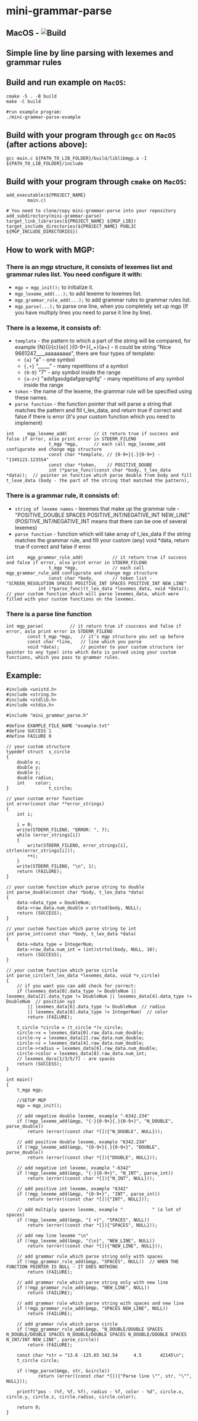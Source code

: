# mini-grammar-parse

## MacOS - ![Build](https://github.com/dolovnyak/mini-grammar-parse/actions/workflows/build.yml/badge.svg?branch=master)

Simple line by line parsing with lexemes and grammar rules
-------

Build and run example on `MacOS`:
-------
```
cmake -S . -B build
make -C build

#run example program:
./mini-grammar-parse-example
```
Build with your program through `gcc` on `MacOS` (after actions above):
-------
```
gcc main.c ${PATH_TO_LIB_FOLDER}/build/liblibmgp.a -I ${PATH_TO_LIB_FOLDER}/include
```
Build with your program through `cmake` on `MacOS`:
-------
```
add_executable(${PROJECT_NAME}
        main.c)

# You need to clone/copy mini-grammar-parse into your repository
add_subdirectory(mini-grammar-parse)
target_link_libraries(${PROJECT_NAME} ${MGP_LIB})
target_include_directories(${PROJECT_NAME} PUBLIC ${MGP_INCLUDE_DIRECTORIES})
```
How to work with MGP:
-------
### There is an mgp structure, it consists of lexemes list and grammar rules list. You need configure it with:
- `mgp = mgp_init();` to initialize it.
- `mgp_lexeme_add(...);` to add lexeme to lexemes list.
- `mgp_grammar_rule_add(...);` to add grammar rules to grammar rules list.
- `mgp_parse(...);` to parse one line, when you completely set up mgp (If you have multiply lines you need to parse it line by line).
###
### There is a lexeme, it consists of:
- `template` - the pattern to which a part of the string will be compared, for example {N}{i}{c}{e}{ }{0-9+}{_+}{a+} - it could be string "Nice 9661247____aaaaaaaaa", there are four types of template:
   - `{a}` "a" - one symbol
   - `{,+}` ",,,,,,,," - many repetitions of a symbol
   - `{0-9}` "7" - any symbol inside the range
   - `{a-z+}` "adsfgasdgdafgqrsghfg" - many repetitions of any symbol inside the range
- `token` - the name of the lexeme, the grammar rule will be specified using these names.
- `parse function` - the function pointer that will parse a string that matches the pattern and fill t_lex_data, and return true if correct and false if there is error (it's your custom function which you need to implement)
```
int     mgp_lexeme_add(          // it return true if success and false if error, also print error in STDERR_FILENO
                t_mgp *mgp,      // each call mgp_lexeme_add configurate and change mgp structure
                const char *template, // {0-9+}{.}{0-9+} - "1345123.123554"
                const char *token,    // POSITIVE_DOUBE
                int (*parse_func)(const char *body, t_lex_data *data));  // pointer on function which parse double from body and fill t_lexe_data (body - the part of the string that matched the pattern),
```
###
### There is a grammar rule, it consists of:
- `string of lexeme names` - lexemes that make up the grammar rule - "POSITIVE_DOUBLE SPACES POSITIVE_INT/NEGATIVE_INT NEW_LINE" (POSITIVE_INT/NEGATIVE_INT means that there can be one of several lexemes)
- `parse function` - function which will take array of t_lex_data if the string matches the grammar rule, and fill your custom (any) void *data, return true if correct and false if error.
```
int     mgp_grammar_rule_add(           // it return true if success and false if error, also print error in STDERR_FILENO
                t_mgp *mgp,             // each call mgp_grammar_rule_add configurate and change mgp structure
                const char *body,       // token list - "SCREEN_RESOLUTION SPACES POSITIVE_INT SPACES POSITIVE_INT NEW_LINE"
	        int (*parse_func)(t_lex_data *lexemes_data, void *data)); // your custom function which will parse lexemes_data, which were filled with your custom functions on the lexemes.
```
###
### There is a parse line function
```
int	mgp_parse(			// it return true if csuccess and false if error, aslo print error in STDERR_FILENO
		const t_mgp *mgp,	// it's mgp structure you set up before
		const char *line,	// line which you parse
		void *data);		// pointer to your custom structure (or pointer to any type) into which data is parsed using your custom functions, which you pass to grammar rules.
```
Example:
--------
```
#include <unistd.h>
#include <string.h>
#include <stdlib.h>
#include <stdio.h>

#include "mini_grammar_parse.h"

#define EXAMPLE_FILE_NAME "example.txt"
#define SUCCESS 1
#define FAILURE 0

// your custom structure
typedef struct  s_circle
{
    double x;
    double y;
    double z;
    double radius;
    int    color;
}               t_circle;

// your custom error function
int	error(const char **error_strings)
{
    int	i;

    i = 0;
    write(STDERR_FILENO, "ERROR: ", 7);
    while (error_strings[i])
    {
        write(STDERR_FILENO, error_strings[i], strlen(error_strings[i]));
        ++i;
    }
    write(STDERR_FILENO, "\n", 1);
    return (FAILURE);
}

// your custom function which parse string to double
int	parse_double(const char *body, t_lex_data *data)
{
    data->data_type = DoubleNum;
    data->raw_data.num_double = strtod(body, NULL);
    return (SUCCESS);
}

// your custom function which parse string to int
int	parse_int(const char *body, t_lex_data *data)
{
    data->data_type = IntegerNum;
    data->raw_data.num_int = (int)strtol(body, NULL, 10);
    return (SUCCESS);
}

// your custom function which parse circle
int	parse_circle(t_lex_data *lexemes_data, void *v_circle)
{
    // if you want you can add check for correct:
    if (lexemes_data[0].data_type != DoubleNum || lexemes_data[2].data_type != DoubleNum || lexemes_data[4].data_type != DoubleNum  // position xyz
        || lexemes_data[6].data_type != DoubleNum  // radius
        || lexemes_data[8].data_type != IntegerNum)  // color
        return (FAILURE);

    t_circle *circle = (t_circle *)v_circle;
    circle->x = lexemes_data[0].raw_data.num_double;
    circle->y = lexemes_data[2].raw_data.num_double;
    circle->z = lexemes_data[4].raw_data.num_double;
    circle->radius = lexemes_data[6].raw_data.num_double;
    circle->color = lexemes_data[8].raw_data.num_int;
    // lexemes_dara[1/3/5/7] - are spaces
    return (SUCCESS);
}

int main()
{
    t_mgp mgp;

    //SETUP MGP
    mgp = mgp_init();

    // add negative double lexeme, example "-6342.234"
    if (!mgp_lexeme_add(&mgp, "{-}{0-9+}{.}{0-9+}", "N_DOUBLE", parse_double))
        return (error((const char *[]){"N_DOUBLE", NULL}));

    // add positive double lexeme, example "6342.234"
    if (!mgp_lexeme_add(&mgp, "{0-9+}{.}{0-9+}", "DOUBLE", parse_double))
        return (error((const char *[]){"DOUBLE", NULL}));

    // add negative int lexeme, example "-6342"
    if (!mgp_lexeme_add(&mgp, "{-}{0-9+}", "N_INT", parse_int))
        return (error((const char *[]){"N_INT", NULL}));

    // add positive int lexeme, example "6342"
    if (!mgp_lexeme_add(&mgp, "{0-9+}", "INT", parse_int))
        return (error((const char *[]){"INT", NULL}));

    // add multiply spaces lexeme, example "           " (a lot of spaces)
    if (!mgp_lexeme_add(&mgp, "{ +}", "SPACES", NULL))
        return (error((const char *[]){"SPACES", NULL}));

    // add new line lexeme "\n"
    if (!mgp_lexeme_add(&mgp, "{\n}", "NEW_LINE", NULL))
        return (error((const char *[]){"NEW_LINE", NULL}));

    // add grammar rule which parse string only with spaces
    if (!mgp_grammar_rule_add(&mgp, "SPACES", NULL))  // WHEN THE FUNCTION POINTER IS NULL - IT DOES NOTHING
        return (FAILURE);

    // add grammar rule which parse string only with new line
    if (!mgp_grammar_rule_add(&mgp, "NEW_LINE", NULL))
        return (FAILURE);

    // add grammar rule which parse string with spaces and new line
    if (!mgp_grammar_rule_add(&mgp, "SPACES NEW_LINE", NULL))
        return (FAILURE);

    // add grammar rule which parse circle
    if (!mgp_grammar_rule_add(&mgp, "N_DOUBLE/DOUBLE SPACES N_DOUBLE/DOUBLE SPACES N_DOUBLE/DOUBLE SPACES N_DOUBLE/DOUBLE SPACES N_INT/INT NEW_LINE", parse_circle))
        return (FAILURE);

    const char *str = "13.6 -125.65 342.54      4.5       42145\n";
    t_circle circle;

    if (!mgp_parse(&mgp, str, &circle))
            return (error((const char *[]){"Parse line \"", str, "\"", NULL}));

    printf("pos - (%f, %f, %f), radius - %f, color - %d", circle.x, circle.y, circle.z, circle.radius, circle.color);

    return 0;
}
```

